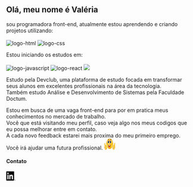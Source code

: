 
  <h2>Olá, meu nome é Valéria</h2>
  <p>sou programadora front-end, atualmente estou aprendendo e criando projetos utilizando:
    <br>
    <br>
 <img src="https://img.shields.io/badge/HTML5-E34F26?style=for-the-badge&logo=html5&logoColor=white" alt="logo-html"/>
 <img src="https://img.shields.io/badge/CSS3-1572B6?style=for-the-badge&logo=css3&logoColor=white" alt="logo-css"/>
 <br>
  </p>
<p>
    Estou iniciando os estudos em:
<br>  
<br>
<img src="https://img.shields.io/badge/JavaScript-F7DF1E?style=for-the-badge&logo=javascript&logoColor=black" alt="logo-javascript"/>
<img src="https://img.shields.io/badge/React-20232A?style=for-the-badge&logo=react&logoColor=61DAFB" alt="logo-react"/>
<img src="https://img.shields.io/badge/Node.js-43853D?style=for-the-badge&logo=node.js&logoColor=white"/>
 
 <p>Estudo pela Devclub, uma plataforma de estudo focada em transformar seus alunos em excelentes
     profissionais na área da tecnologia.<br>
     Também estudo Análise e Desenvolvimento de Sistemas pela Faculdade Doctum.
  </p>

  
  <p>Estou em busca de uma vaga front-end para por em pratica meus conhecimentos no mercado de trabalho.<br>
     Você que está visitando meu perfil, caso veja algo nos meus codigos que eu possa melhorar entre em contato.
    <br>
     A cada novo feedback estarei mais proxima do meu primeiro emprego. Você irá ajudar uma futura profissional.
    <img src="./assetes/emoticons.jpg" width="30px" height="30px" />
  </p>

  <h4>Contato</h4>
  
  <p>
    <a href="https://www.linkedin.com/in/valeriadossantosnascimento/" target="_blank">
      <img src="./assetes/transferir.png" width="25px" height="25px" alt="logo-linkedin">
    </a>
  </p>
 


